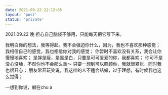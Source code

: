 ```yaml
---
date: 2021-09-22 22:12:05
layout: 'post'
status: 'private'
---
```

2021.09.22 晚
担心自己脑袋不够用，只能每天把它写下来。

我明白你的想法，我等得起。我不会强迫你什么，因为，我也不喜欢那种感觉；
我相信自己的感觉，我也相信你对我的感觉；
你暂时不喜欢没有关系，我会让你慢慢地喜欢；
是胖是瘦，是黑是白，只要是可可爱爱的你，我都喜欢；
你可不是没心没肺，不然你也不会那么重～
只要一想到可以照顾你，我就很紧张，同时我也很开心；
朋友常开玩笑说，我这样的人不适合结婚，过于理想，有时候我也这么觉得；

一想到你说，躺在chu a


